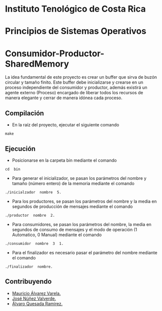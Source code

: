 # Instituto Tenológico de Costa Rica
# Principios de Sistemas Operativos
# Consumidor-Productor-SharedMemory



La idea fundamental de este proyecto es crear un buffer que sirva de buzón circular y tamaño finito. Este buffer debe inicializarse y crearse en un proceso independiente del consumidor y productor, además existirá un agente externo (Proceso) encargado de liberar todos los recursos de manera elegante y cerrar de manera idónea cada proceso.

## Compilación

* En la raíz del proyecto, ejecutar el siguiente comando
```
make
```

## Ejecución
  * Posicionarse en la carpeta bin mediante el comando 
  ```
  cd  bin
  ```

  * Para generar el inicializador, se pasan los parámetros del nombre y tamaño (número entero) de la memoria mediante el comando 
  ```
  ./inicialzador  nombre  5.  
  ```

  * Para los productores, se pasan los parámetros del nombre y la media en segundos de producción de mensajes mediante el comando 
  ```
  ./productor  nombre  2.
  ```
  
  * Para consumidores, se pasan los parámetros del nombre, la media en segundos de consumo de mensajes y el modo de operación (1 Automatico, 0 Manual) mediante el comando
  ```
  ./consumidor  nombre  3  1.
  ```
  
  * Para el finalizador es necesario pasar el parámetro del nombre mediante el comando 
  ```
  ./finalizador  nombre.
  ```


## Contribuyendo
* [Mauricio Álvarez Varela.](https://github.com/mau18alvarez)
* [José Núñez Valverde.](https://github.com/JoseK21)
* [Álvaro Quesada Ramirez.](https://github.com/varoqr08)